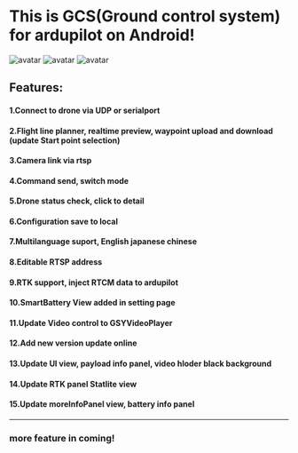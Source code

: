# This is GCS(Ground control system) for ardupilot on Android!
![avatar](https://discuss.ardupilot.org/uploads/default/original/3X/d/c/dce34c36a9056ce11f5e2532ce1062284dc40277.jpeg)
![avatar](https://discuss.ardupilot.org/uploads/default/optimized/3X/3/5/351506274b419cca3233a83c1a5bb682ff7dc537_2_345x215.jpeg)
![avatar](https://discuss.ardupilot.org/uploads/default/original/3X/b/7/b79435db3ac750c3c2ff21bd03eae218cd862da7.png)
## Features:
#### 1.Connect to drone via UDP or serialport
#### 2.Flight line planner, realtime preview, waypoint upload and download (update Start point selection)
#### 3.Camera link via rtsp
#### 4.Command send, switch mode
#### 5.Drone status check, click to detail
#### 6.Configuration save to local
#### 7.Multilanguage suport, English japanese chinese
#### 8.Editable RTSP address
#### 9.RTK support, inject RTCM data to ardupilot
#### 10.SmartBattery View added in setting page
#### 11.Update Video control to GSYVideoPlayer
#### 12.Add new version update online
#### 13.Update UI view, payload info panel, video hloder black background
#### 14.Update RTK panel Statlite view
#### 15.Update moreInfoPanel view, battery info panel
---
### more feature in coming!
